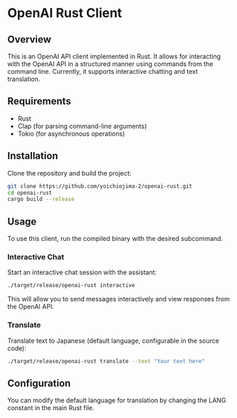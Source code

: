 # OpenAI Rust Client

## Overview
This is an OpenAI API client implemented in Rust. It allows for interacting with the OpenAI API in a structured manner using commands from the command line. Currently, it supports interactive chatting and text translation.

## Requirements
- Rust
- Clap (for parsing command-line arguments)
- Tokio (for asynchronous operations)

## Installation
Clone the repository and build the project:

```bash
git clone https://github.com/yoichiojima-2/openai-rust.git
cd openai-rust
cargo build --release
```

## Usage
To use this client, run the compiled binary with the desired subcommand.

### Interactive Chat
Start an interactive chat session with the assistant:

```bash
./target/release/openai-rust interactive
```

This will allow you to send messages interactively and view responses from the OpenAI API.

### Translate
Translate text to Japanese (default language, configurable in the source code):

```bash
./target/release/openai-rust translate --text "Your text here"
```

## Configuration
You can modify the default language for translation by changing the LANG constant in the main Rust file.